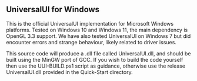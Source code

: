 <h2>UniversalUI for Windows</h2>

This is the official UniversalUI implementation for Microsoft Windows platforms. Tested on Windows 10 and Windows 11, the main dependency is OpenGL 3.3 support.
We have also tested UniversalUI on Windows 7 but did encounter errors and strange behaviour, likely related to driver issues.

This source code will produce a .dll file called UniversalUI.dll, and should be built using the MinGW port of GCC. If you wish to build the code yourself then
use the UUI-BUILD.ps1 script as guidance, otherwise use the release UniversalUI.dll provided in the Quick-Start directory.